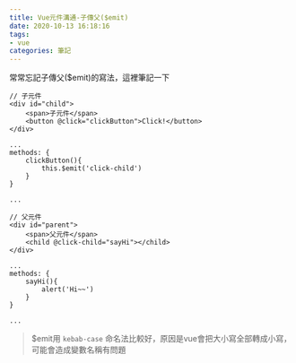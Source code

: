 ```yaml
---
title: Vue元件溝通-子傳父($emit)
date: 2020-10-13 16:18:16
tags:
- vue
categories: 筆記
---
```

常常忘記子傳父($emit)的寫法，這裡筆記一下
<!-- more -->
```javascript=
// 子元件
<div id="child">
    <span>子元件</span>
    <button @click="clickButton">Click!</button>
</div>

...
methods: {
    clickButton(){
        this.$emit('click-child')
    }
}

...
```

```javascript=
// 父元件
<div id="parent">
    <span>父元件</span>
    <child @click-child="sayHi"></child>
</div>

...
methods: {
    sayHi(){
        alert('Hi~~')
    }
}

...
```

> $emit用 `kebab-case` 命名法比較好，原因是vue會把大小寫全部轉成小寫，可能會造成變數名稱有問題
